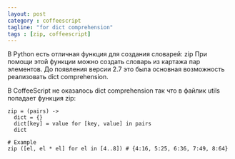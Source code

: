 ```yaml
---
layout: post
category : coffeescript
tagline: "for dict comprehension"
tags : [zip, coffeescript]
---
```


В Python есть отличная функция для создания словарей: zip
При помощи этой функции можно создать словарь из картажа пар элементов. До появления версии 2.7 это была основная возможность реализовать dict comprehension.

В CoffeeScript не оказалось dict comprehension так что в файлик utils попадает функция zip:

<!-- language: lang-coffeescript -->

    zip = (pairs) ->
      dict = {}
      dict[key] = value for [key, value] in pairs
      dict

    # Example
    zip ([el, el * el] for el in [4..8]) # {4:16, 5:25, 6:36, 7:49, 8:64}
